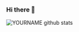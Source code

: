 ### Hi there 👋

![YOURNAME github stats](https://github-readme-stats.vercel.app/api?username=parvatijay2901&show_icons=true&hide_border=true&theme=synthwave)

<!--
**parvatijay2901/parvatijay2901** is a ✨ _special_ ✨ repository because its `README.md` (this file) appears on your GitHub profile.

Here are some ideas to get you started:

- 🔭 I’m currently working on ...
- 🌱 I’m currently learning ...
- 👯 I’m looking to collaborate on ...
- 🤔 I’m looking for help with ...
- 💬 Ask me about ...
- 📫 How to reach me: ...
- 😄 Pronouns: ...
- ⚡ Fun fact: ...
-->
